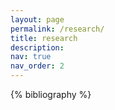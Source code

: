 ```yaml
---
layout: page
permalink: /research/
title: research
description:  
nav: true
nav_order: 2
---
```


<!-- _pages/publications.md -->
<div class="publications">

{% bibliography %}

</div>


